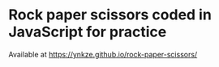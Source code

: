 # Rock paper scissors coded in JavaScript for practice
Available at https://ynkze.github.io/rock-paper-scissors/
